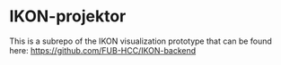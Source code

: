 <h1><a id="IKONprojektor_0"></a>IKON-projektor</h1>

This is a subrepo of the IKON visualization prototype that can be found here:
https://github.com/FUB-HCC/IKON-backend
